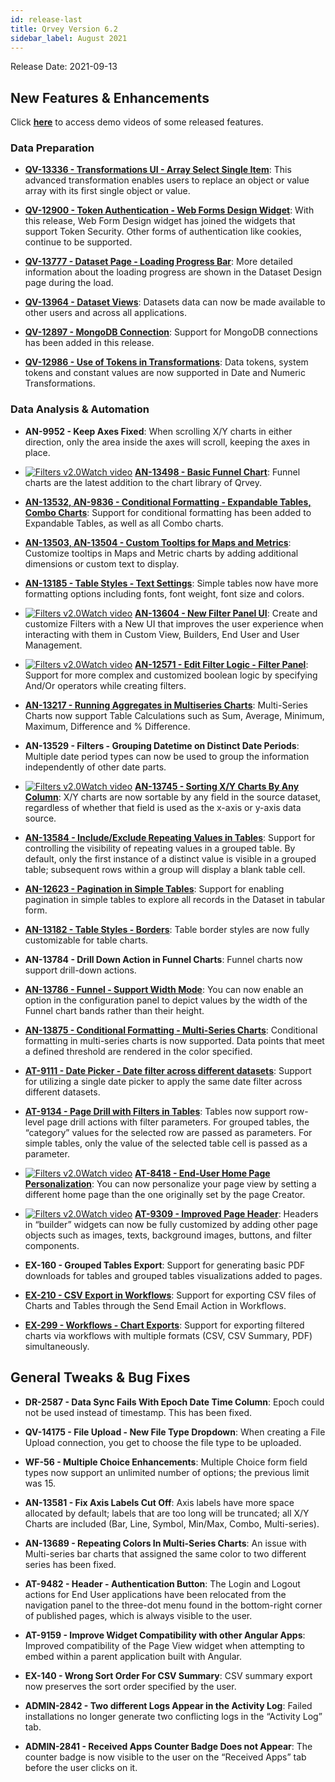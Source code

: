 ```yaml
---
id: release-last
title: Qrvey Version 6.2
sidebar_label: August 2021
---
```

<div style={{textAlign: "justify"}}>
Release Date: 2021-09-13


## New Features & Enhancements

Click <a href="/docs/video-training/release/version-6.2" target="_blank"> <strong>here</strong></a> to access demo videos of some released features.

### Data Preparation

* <a href="/docs/ui-docs/datasets/transformations#array-select-single-item" target="_blank"> <strong>QV-13336 - Transformations UI - Array Select Single Item</strong></a>: This advanced transformation enables users to replace an object or value array with its first single object or value.

* <a href="/docs/embedding/widgets/embedding-widgets-security-token" target="_blank"> <strong>QV-12900 - Token Authentication - Web Forms Design Widget</strong></a>: With this release, Web Form Design widget has joined the widgets that support Token Security. Other forms of authentication like cookies, continue to be supported.

* <a href="/docs/ui-docs/datasets/datasets#loading-data" target="_blank"> <strong>QV-13777 - Dataset Page - Loading Progress Bar</strong></a>: More detailed information about the loading progress are shown in the Dataset Design page during the load.

* <a href="/docs/ui-docs/datasets/datasets#enabling-dataset-sharing" target="_blank"><strong>QV-13964 - Dataset Views</strong></a>: Datasets data can now be made available to other users and across all applications.

* <a href="/docs/ui-docs/datasets/databases" target="_blank"> <strong>QV-12897 - MongoDB Connection</strong></a>: Support for MongoDB connections has been added in this release.

* <a href="/docs/ui-docs/datasets/transformations#numeric-transformations" target="_blank"> <strong>QV-12986 - Use of Tokens in Transformations</strong></a>: Data tokens, system tokens and constant values are now supported in Date and Numeric Transformations.


### Data Analysis & Automation

* <strong>AN-9952 - Keep Axes Fixed</strong>: When scrolling X/Y charts in either direction, only the area inside the axes will scroll, keeping the axes in place.

* <a href="/docs/video-training/release/version-6.2#funnel-charts" target="_blank" class="tooltip"><img alt="Filters v2.0" src="https://s3.amazonaws.com/cdn.qrvey.com/documentation_assets/release-notes/video_icon.png#thumbnail-20" class="video-icon-png" /><span class="tooltiptext">Watch video</span></a> <a href="" target_blank></a> <a href="/docs/ui-docs/dataviews/chart-types#funnel-chart" target="_blank"> <strong>AN-13498 - Basic Funnel Chart</strong></a>: Funnel charts are the latest addition to the chart library of Qrvey. 

* <a href="/docs/ui-docs/dataviews/chart-builder#conditional-formatting" target="_blank"><strong>AN-13532, AN-9836 - Conditional Formatting - Expandable Tables, Combo Charts</strong></a>: Support for conditional formatting has been added to Expandable Tables, as well as all Combo charts.

* <a href="/docs/ui-docs/dataviews/chart-builder#tooltips" target="_blank"><strong>AN-13503, AN-13504 - Custom Tooltips for Maps and Metrics</strong></a>: Customize tooltips in Maps and Metric charts by adding additional dimensions or custom text to display.

* <a href="/docs/ui-docs/dataviews/chart-types#text-settings" target="_blank"><strong>AN-13185 - Table Styles - Text Settings</strong></a>: Simple tables now have more formatting options including fonts, font weight, font size and colors.

* <a href="/docs/video-training/release/version-6.2#new-filter-panel-ui" target="_blank" class="tooltip"><img alt="Filters v2.0" src="https://s3.amazonaws.com/cdn.qrvey.com/documentation_assets/release-notes/video_icon.png#thumbnail-20" class="video-icon-png" /><span class="tooltiptext">Watch video</span></a> <a href="" target_blank></a><a href="/docs/ui-docs/filtering-data/introduction-to-filters" target="_blank"><strong>AN-13604 - New Filter Panel UI</strong></a>: Create and customize Filters with a New UI that improves the user experience when interacting with them in Custom View, Builders, End User and User Management.

* <a href="/docs/video-training/release/version-6.2#new-filter-panel-ui" target="_blank" class="tooltip"><img alt="Filters v2.0" src="https://s3.amazonaws.com/cdn.qrvey.com/documentation_assets/release-notes/video_icon.png#thumbnail-20" class="video-icon-png" /><span class="tooltiptext">Watch video</span></a> <a href="" target_blank></a><a href="/docs/ui-docs/filtering-data/introduction-to-filters#filter-logic" target="_blank"><strong>AN-12571 - Edit Filter Logic - Filter Panel</strong></a>: Support for more complex and customized boolean logic by specifying And/Or operators while creating filters.

* <a href="/docs/ui-docs/dataviews/table-calculations" target="_blank"><strong>AN-13217 - Running Aggregates in Multiseries Charts</strong></a>: Multi-Series Charts now support Table Calculations such as Sum, Average, Minimum, Maximum, Difference and % Difference.

* <strong>AN-13529 - Filters - Grouping Datetime on Distinct Date Periods</strong>: Multiple date period types can now be used to group the information independently of other date parts.

* <a href="/docs/video-training/release/version-6.2#sorting-xy-charts-by-any-column" target="_blank" class="tooltip"><img alt="Filters v2.0" src="https://s3.amazonaws.com/cdn.qrvey.com/documentation_assets/release-notes/video_icon.png#thumbnail-20" class="video-icon-png" /><span class="tooltiptext">Watch video</span></a> <a href="" target_blank></a> <a href="/docs/ui-docs/dataviews/chart-builder#sorting-the-data" target="_blank"><strong>AN-13745 - Sorting X/Y Charts By Any Column</strong></a>: X/Y charts are now sortable by any field in the source dataset, regardless of whether that field is used as the x-axis or y-axis data source.

* <a href="/docs/ui-docs/dataviews/chart-types/#text-settings" target="_blank"><strong>AN-13584 - Include/Exclude Repeating Values in Tables</strong></a>: Support for controlling the visibility of repeating values in a grouped table. By default, only the first instance of a distinct value is visible in a grouped table; subsequent rows within a group will display a blank table cell. 

* <a href="/docs/ui-docs/dataviews/chart-types/#allow-pagination-and-max-rows" target="_blank"><strong>AN-12623 - Pagination in Simple Tables</strong></a>: Support for enabling pagination in simple tables to explore all records in the Dataset in tabular form.

* <a href="/docs/ui-docs/dataviews/chart-types#properties-6" target="_blank"><strong>AN-13182 - Table Styles - Borders</strong></a>: Table border styles are now fully customizable for table charts.

* <strong>AN-13784 - Drill Down Action in Funnel Charts</strong>: Funnel charts now support drill-down actions.

* <a href="/docs/ui-docs/dataviews/chart-types#properties-3" target="_blank"><strong>AN-13786 - Funnel - Support Width Mode</strong></a>: You can now enable an option in the configuration panel to depict values by the width of the Funnel chart bands rather than their height.

* <a href="/docs/ui-docs/dataviews/chart-builder#conditional-formatting" target="_blank"><strong>AN-13875 - Conditional Formatting - Multi-Series Charts</strong></a>: Conditional formatting in multi-series charts is now supported. Data points that meet a defined threshold are rendered in the color specified.

* <a href="/docs/ui-docs/filtering-data/working-with-filters#date-picker" target="_blank"><strong>AT-9111 - Date Picker - Date filter across different datasets</strong></a>: Support for utilizing a single date picker to apply the same date filter across different datasets. 
 
* <a href="/docs/ui-docs/builders/pages_actions#page-drill" target="_blank"><strong>AT-9134 - Page Drill with Filters in Tables</strong></a>: Tables now support row-level page drill actions with filter parameters. For grouped tables, the “category” values for the selected row are passed as parameters. For simple tables, only the value of the selected table cell is passed as a parameter.

* <a href="/docs/video-training/release/version-6.2#end-user-homepage-personalization" target="_blank" class="tooltip"><img alt="Filters v2.0" src="https://s3.amazonaws.com/cdn.qrvey.com/documentation_assets/release-notes/video_icon.png#thumbnail-20" class="video-icon-png" /><span class="tooltiptext">Watch video</span></a> <a href="" target_blank></a> <a href="/docs/ui-docs/eup-dashboards" target="_blank"><strong>AT-8418 - End-User Home Page Personalization</strong></a>: You can now personalize your page view by setting a different home page than the one originally set by the page Creator.

* <a href="/docs/video-training/release/version-6.2#builders---header-creator" target="_blank" class="tooltip"><img alt="Filters v2.0" src="https://s3.amazonaws.com/cdn.qrvey.com/documentation_assets/release-notes/video_icon.png#thumbnail-20" class="video-icon-png" /><span class="tooltiptext">Watch video</span></a> <a href="/docs/ui-docs/builders/pages#page-header" target="_blank"><strong>AT-9309 - Improved Page Header</strong></a>: Headers in “builder” widgets can now be fully customized by adding other page objects such as images, texts, background images, buttons, and filter components.

* <strong>EX-160 - Grouped Tables Export</strong>: Support for generating basic PDF downloads for tables and grouped tables visualizations added to pages.

* <a href="/docs/ui-docs/automation/send-actions#send-an-email" target="_blank"><strong>EX-210 - CSV Export in Workflows</strong></a>: Support for exporting CSV files of Charts and Tables through the Send Email Action in Workflows.

* <a href="/docs/ui-docs/automation/send-actions#export-chart" target="_blank"><strong>EX-299 - Workflows - Chart Exports</strong></a>: Support for exporting filtered charts via workflows with multiple formats (CSV, CSV Summary, PDF) simultaneously.


## General Tweaks & Bug Fixes

* <strong>DR-2587 - Data Sync Fails With Epoch Date Time Column</strong>: Epoch could not be used instead of timestamp. This has been fixed.

* <strong>QV-14175 - File Upload - New File Type Dropdown</strong>: When creating a File Upload connection, you get to choose the file type to be uploaded.

* <strong>WF-56 - Multiple Choice Enhancements</strong>: Multiple Choice form field types now support an unlimited number of options; the previous limit was 15.

* <strong>AN-13581 - Fix Axis Labels Cut Off</strong>: Axis labels have more space allocated by default; labels that are too long will be truncated; all X/Y Charts are included (Bar, Line, Symbol, Min/Max, Combo, Multi-series).

* <strong>AN-13689 - Repeating Colors In Multi-Series Charts</strong>: An issue with Multi-series bar charts that assigned the same color to two different series has been fixed.

* <strong>AT-9482 - Header - Authentication Button</strong>: The Login and Logout actions for End User applications have been relocated from the navigation panel to the three-dot menu found in the bottom-right corner of published pages, which is always visible to the user.

* <strong>AT-9159 - Improve Widget Compatibility with other Angular Apps</strong>: Improved compatibility of the Page View widget when attempting to embed within a parent application built with Angular.

* <strong>EX-140 - Wrong Sort Order For CSV Summary</strong>: CSV summary export now preserves the sort order specified by the user.

* <strong>ADMIN-2842 - Two different Logs Appear in the Activity Log</strong>: Failed installations no longer generate two conflicting logs in the “Activity Log” tab.

* <strong>ADMIN-2841 - Received Apps Counter Badge Does not Appear</strong>: The counter badge is now visible to the user on the “Received Apps” tab before the user clicks on it.

</div>